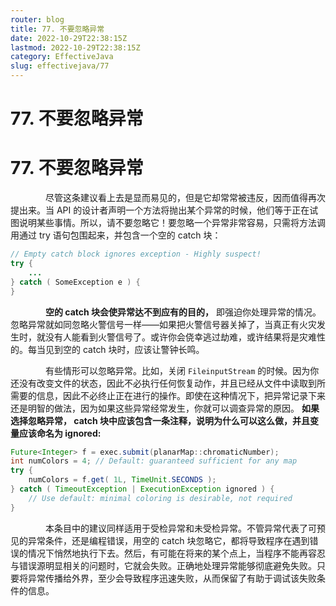 ```yaml
---
router: blog
title: 77. 不要忽略异常
date: 2022-10-29T22:38:15Z
lastmod: 2022-10-29T22:38:15Z
category: EffectiveJava
slug: effectivejava/77
---
```


# 77. 不要忽略异常

# 77. 不要忽略异常

　　　　尽管这条建议看上去是显而易见的，但是它却常常被违反，因而值得再次提出来。当 API 的设计者声明一个方法将抛出某个异常的时候，他们等于正在试图说明某些事情。所以，请不要忽略它！要忽略一个异常非常容易，只需将方法调用通过 try 语句包围起来，并包含一个空的 catch 块：

```java
// Empty catch block ignores exception - Highly suspect!
try {
    ...
} catch ( SomeException e ) {
}
```

　　　　**空的 catch 块会使异常达不到应有的目的，**  即强迫你处理异常的情况。忽略异常就如同忽略火警信号一样——如果把火警信号器关掉了，当真正有火灾发生时，就没有人能看到火警信号了。或许你会侥幸逃过劫难，或许结果将是灾难性的。每当见到空的 catch 块时，应该让警钟长鸣。

　　　　有些情形可以忽略异常。比如，关闭 `FileinputStream` 的时候。因为你还没有改变文件的状态，因此不必执行任何恢复动作，并且已经从文件中读取到所需要的信息，因此不必终止正在进行的操作。即使在这种情况下，把异常记录下来还是明智的做法，因为如果这些异常经常发生，你就可以调查异常的原因。 **如果选择忽略异常， catch 块中应该包含一条注释，说明为什么可以这么做，并且变量应该命名为 ignored:**

```java
Future<Integer> f = exec.submit(planarMap::chromaticNumber);
int numColors = 4; // Default: guaranteed sufficient for any map
try {
    numColors = f.get( 1L, TimeUnit.SECONDS );
} catch ( TimeoutException | ExecutionException ignored ) {
    // Use default: minimal coloring is desirable, not required
}
```

　　　　本条目中的建议同样适用于受检异常和未受检异常。不管异常代表了可预见的异常条件，还是编程错误，用空的 catch 块忽略它，都将导致程序在遇到错误的情况下悄然地执行下去。然后，有可能在将来的某个点上，当程序不能再容忍与错误源明显相关的问题时，它就会失败。正确地处理异常能够彻底避免失败。只要将异常传播给外界，至少会导致程序迅速失败，从而保留了有助于调试该失败条件的信息。
